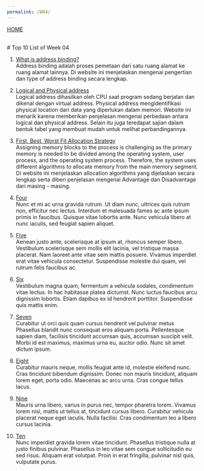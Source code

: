 ```yaml
---
permalink: /W04/
---
```

[HOME](../)

<br>
# Top 10 List of Week 04

1. [What is address binding?](https://www.techwalla.com/articles/what-is-address-binding)<br>
Address binding adalah proses pemetaan dari satu ruang alamat ke ruang alamat lainnya. Di website ini menjelaskan mengenai pengertian dan type of address binding secara lengkap.

2. [Logical and Physical address ]((https://www.geeksforgeeks.org/logical-and-physical-address-in-operating-system/))<br>
Logical address dihasilkan oleh CPU saat program sedang berjalan dan dikenal dengan virtual address. Physical address mengidentifikasi physical location dari data yang diperlukan dalam memori. Website ini menarik karena memberikan penjelasan mengenai perbedaan antara logical dan physical address. Selain itu juga teredapat sajian dalam bentuk tabel yang membuat mudah untuk melihat perbandingannya. 

3. [First, Best, Worst Fit Allocation Strategy](https://www.tutorialspoint.com/operating_system/os_memory_allocation_qa2.htm)<br>
Assigning memory blocks to the process is challenging as the primary memory is needed to be divided among the operating system, user process, and the operating system process. Therefore, the system uses different algorithms to allocate memory from the main memory segment. Di website ini menjelaskan allocation algorithms yang dijelaskan secara lengkap serta diberi penjelasan mengenai Advantage dan Disadvantage dari masing - masing.

4. [Four](https://en.wikipedia.org/wiki/4)<br>
Nunc et mi ac urna gravida rutrum.
Ut diam nunc, ultrices quis rutrum non, efficitur nec lectus.
Interdum et malesuada fames ac ante ipsum primis in faucibus.
Quisque vitae lobortis ante. 
Nunc vehicula libero at nunc iaculis, sed feugiat sapien aliquet.

5. [Five](https://en.wikipedia.org/wiki/5)<br>
Aenean justo ante, scelerisque at ipsum at, rhoncus semper libero.
Vestibulum scelerisque sem mollis elit lacinia, vel tristique massa placerat.
Nam laoreet ante vitae sem mattis posuere.
Vivamus imperdiet erat vitae vehicula consectetur.
Suspendisse molestie dui quam, vel rutrum felis faucibus ac.

6. [Six](https://en.wikipedia.org/wiki/6)<br>
Vestibulum magna quam, fermentum a vehicula sodales, condimentum vitae lectus.
In hac habitasse platea dictumst.
Nunc luctus faucibus arcu dignissim lobortis.
Etiam dapibus ex id hendrerit porttitor.
Suspendisse quis mattis enim.

7. [Seven](https://en.wikipedia.org/wiki/7)<br>
Curabitur ut orci quis quam cursus hendrerit vel pulvinar metus
Phasellus blandit nunc consequat eros aliquam porta.
Pellentesque sapien diam, facilisis tincidunt accumsan quis, accumsan suscipit velit. 
Morbi id est maximus, maximus urna eu, auctor odio. 
Nunc sit amet dictum ipsum.

8. [Eight](https://en.wikipedia.org/wiki/8)<br>
Curabitur mauris neque, mollis feugiat ante id, molestie eleifend nunc.
Cras tincidunt bibendum dignissim.
Donec non mauris tincidunt, aliquam lorem eget, porta odio.
Maecenas ac arcu urna.
Cras congue tellus lacus.

9. [Nine](https://en.wikipedia.org/wiki/9)<br>
Mauris urna libero, varius in purus nec, tempor pharetra lorem.
Vivamus lorem nisi, mattis ut tellus at, tincidunt cursus libero.
Curabitur vehicula placerat neque eget iaculis.
Nulla facilisi.
Cras condimentum leo a libero cursus lacinia.

10. [Ten](https://en.wikipedia.org/wiki/10)<br>
Nunc imperdiet gravida lorem vitae tincidunt. 
Phasellus tristique nulla at justo finibus pulvinar.
Phasellus in leo vitae sem congue sollicitudin eu sed risus.
Aliquam erat volutpat.
Proin in erat fringilla, pulvinar nisl quis, vulputate purus.

